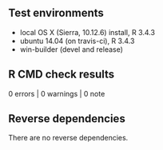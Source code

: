 ## Test environments
* local OS X (Sierra, 10.12.6) install, R 3.4.3
* ubuntu 14.04 (on travis-ci), R 3.4.3
* win-builder (devel and release)

## R CMD check results

0 errors | 0 warnings | 0 note

## Reverse dependencies
There are no reverse dependencies.
